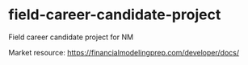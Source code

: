 # field-career-candidate-project

Field career candidate project for NM

Market resource: https://financialmodelingprep.com/developer/docs/
